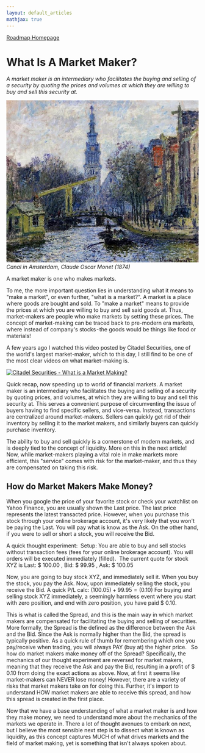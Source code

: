 ```yaml
---
layout: default_articles
mathjax: true
---
```

[Roadmap Homepage](../articles_index.md)


# What Is A Market Maker?
*A market maker is an intermediary who facilitates the buying and selling of a security by quoting the prices and volumes at which they are willing to buy and sell this security at.*

![Canyon](amsterdam2.jpg)
*Canal in Amsterdam, Claude Oscar Monet (1874)*

A market maker is one who makes markets.

To me, the more important question lies in understanding what it means to "make a market", or even further, "what is a market?". A market is a place where goods are bought and sold. To "make a market" means to provide the prices at which you are willing to buy and sell said goods at. Thus, market-makers are people who make markets by setting these prices. The concept of market-making can be traced back to pre-modern era markets, where instead of company's stocks - the goods would be things like food or materials! 

A few years ago I watched this video posted by Citadel Securities, one of the world's largest market-maker, which to this day, I still find to be one of the most clear videos on what market-making is. 

[![Citadel Securities - What is a Market Making?](https://img.youtube.com/vi/KsKsyW5vp6A/0.jpg)](https://youtu.be/KsKsyW5vp6A)


Quick recap, now speeding up to world of financial markets. A market maker is an intermediary who facilitates the buying and selling of a security by quoting prices, and volumes, at which they are willing to buy and sell this security at. This serves a convenient purpose of circumventing the issue of buyers having to find specific sellers, and vice-versa. Instead, transactions are centralized around market-makers. Sellers can quickly get rid of their inventory by selling it to the market makers, and similarly buyers can quickly purchase inventory.

The ability to buy and sell quickly is a cornerstone of modern markets, and is deeply tied to the concept of liquidity. More on this in the next article!
Now, while market-makers playing a vital role in make markets more efficient, this "service" comes with risk for the market-maker, and thus they are compensated on taking this risk. 

## How do Market Makers Make Money? 

When you google the price of your favorite stock or check your watchlist on Yahoo Finance, you are usually shown the Last price. The last price represents the latest transacted price. However, when you purchase this stock through your online brokerage account, it's very likely that you won't be paying the Last. You will pay what is know as the Ask. On the other hand, if you were to sell or short a stock, you will receive the Bid. 

A quick thought experiment: 
Setup:
You are able to buy and sell stocks without transaction fees (fees for your online brokerage account).
You will orders will be executed immediately (filled). 
The current quote for stock XYZ is Last: \$ 100.00 , Bid: \$ 99.95 , Ask: \$ 100.05

Now, you are going to buy stock XYZ, and immediately sell it. When you buy the stock, you pay the Ask. Now, upon immediately selling the stock, you receive the Bid. A quick P/L calc: $(100.05) + 99.95 = (0.10)$
For buying and selling stock XYZ immediately, a seemingly harmless event where you start with zero position, and end with zero position, you have paid \$ 0.10.

This is what is called the Spread, and this is the main way in which market makers are compensated for facilitating the buying and selling of securities. More formally, the Spread is the defined as the difference between the Ask and the Bid. Since the Ask is normally higher than the Bid, the spread is typically positive. As a quick rule of thumb for remembering which one you pay/receive when trading, you will always PAY (buy at) the higher price.
 
So how do market makers make money off of the Spread? Specifically, the mechanics of our thought experiment are reversed for market makers, meaning that they receive the Ask and pay the Bid, resulting in a profit of \$ 0.10 from doing the exact actions as above. Now, at first it seems like market-makers can NEVER lose money! However, there are a variety of risks that market makers take on for doing this. Further, it's import to understand HOW market makers are able to receive this spread, and how this spread is created in the first place. 

Now that we have a base understanding of what a market maker is and how they make money, we need to understand more about the mechanics of the markets we operate in. There a lot of thought avenues to embark on next, but I believe the most sensible next step is to dissect what is known as liquidity, as this concept captures MUCH of what drives markets and the field of market making, yet is something that isn't always spoken about. 


